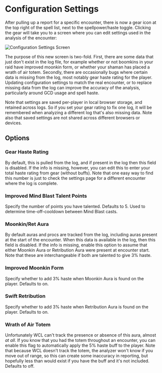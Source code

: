 # Configuration Settings

After pulling up a report for a specific encounter, there is now a gear icon at the top right of the spell list, next
to the spellpower/haste toggle. Clicking the gear will take you to a screen where you can edit settings used in the
analysis of the encounter:

![Configuration Settings Screen](https://raw.githubusercontent.com/thewellnamed/shadow/main/docs/images/settings-screen.png)

The purpose of this new screen is two-fold. First, there are some data that just don't exist in the log file, for
example whether or not boomkins in your raid have improved moonkin form, or whether your shaman has placed a wrath
of air totem. Secondly, there are occasionally bugs where certain data is missing from the log, most notably gear
haste rating for the player. Updating configuration settings to match the real encounter, or to replace missing data
from the log can improve the accuracy of the analysis, particularly around GCD usage and spell haste.

Note that settings are saved per-player in local browser storage, and retained across logs. So if you set your gear rating
to fix one log, it will be remembered when analyzing a different log that's also missing data. Note also that saved
settings are not shared across different browsers or devices.

## Options

### Gear Haste Rating

By default, this is pulled from the log, and if present in the log then this field is disabled. If the info is missing,
however, you can edit this to enter your total haste rating from gear (without buffs). Note that one easy way to find
this number is just to check the settings page for a different encounter where the log is complete.

### Improved Mind Blast Talent Points

Specify the number of points you have talented. Defaults to 5. Used to determine time-off-cooldown between Mind Blast casts.

### Moonkin/Ret Aura

By default auras and procs are tracked from the log, including auras present at the start of the encounter. When this data
is available in the log, then this field is disabled. If the info is missing, enable this option to assume that either
Moonkin Aura or Retribution Aura were present at encounter start. Note that these are interchangeable if both are talented to
give 3% haste.

### Improved Moonkin Form

Specify whether to add 3% haste when Moonkin Aura is found on the player. Defaults to on.

### Swift Retribution

Specify whether to add 3% haste when Retribution Aura is found on the player. Defaults to on.

### Wrath of Air Totem

Unfortunately WCL can't track the presence or absence of this aura, almost _at all_. If you know that you had
the totem throughout an encounter, you can enable this flag to automatically apply the 5% haste buff to the player.
Note that because WCL doesn't track the totem, the analyzer won't know if you move out of range, so this can create some
inaccuracy in reporting, but hopefully less than would exist if you have the buff and it's not included.
Defaults to off.
